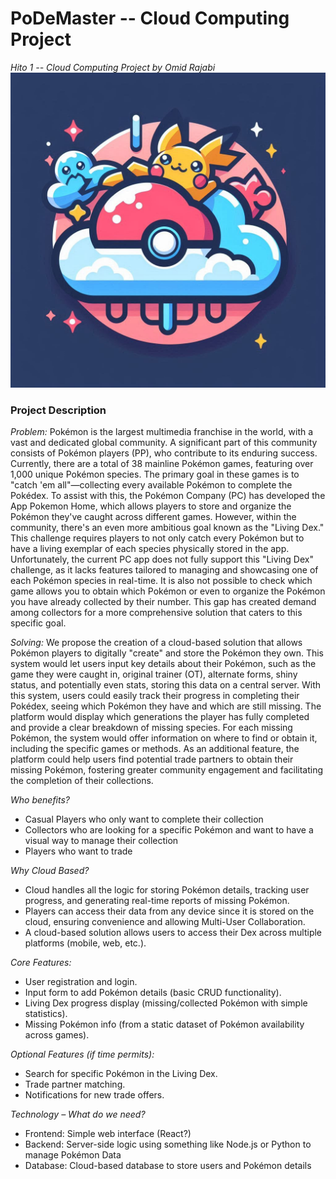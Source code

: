 # PoDeMaster -- Cloud Computing Project 
*Hito 1 -- Cloud Computing Project by Omid Rajabi*
![PoDeMaster Logo](../images/PoDeMaster-Logo.png)

### Project Description
*Problem:* 
Pokémon is the largest multimedia franchise in the world, with a vast and dedicated global community. A significant part of this community consists of Pokémon players (PP), who contribute to its enduring success. Currently, there are a total of 38 mainline Pokémon games, featuring over 1,000 unique Pokémon species. The primary goal in these games is to "catch 'em all"—collecting every available Pokémon to complete the Pokédex. To assist with this, the Pokémon Company (PC) has developed the App Pokemon Home, which allows players to store and organize the Pokémon they've caught across different games. However, within the community, there's an even more ambitious goal known as the "Living Dex." This challenge requires players to not only catch every Pokémon but to have a living exemplar of each species physically stored in the app. Unfortunately, the current PC app does not fully support this "Living Dex" challenge, as it lacks features tailored to managing and showcasing one of each Pokémon species in real-time. It is also not possible to check which game allows you to obtain which Pokémon or even to organize the Pokémon you have already collected by their number. This gap has created demand among collectors for a more comprehensive solution that caters to this specific goal.

*Solving:*
We propose the creation of a cloud-based solution that allows Pokémon players to digitally "create" and store the Pokémon they own. This system would let users input key details about their Pokémon, such as the game they were caught in, original trainer (OT), alternate forms, shiny status, and potentially even stats, storing this data on a central server.
With this system, users could easily track their progress in completing their Pokédex, seeing which Pokémon they have and which are still missing. The platform would display which generations the player has fully completed and provide a clear breakdown of missing species. For each missing Pokémon, the system would offer information on where to find or obtain it, including the specific games or methods.
As an additional feature, the platform could help users find potential trade partners to obtain their missing Pokémon, fostering greater community engagement and facilitating the completion of their collections.

*Who benefits?*
- Casual Players who only want to complete their collection
- Collectors who are looking for a specific Pokémon and want to have a visual way to manage their collection
- Players who want to trade

*Why Cloud Based?* 
- Cloud handles all the logic for storing Pokémon details, tracking user progress, and generating real-time reports of missing Pokémon.
- Players can access their data from any device since it is stored on the cloud, ensuring convenience and allowing Multi-User Collaboration.
- A cloud-based solution allows users to access their Dex across multiple platforms (mobile, web, etc.).

*Core Features:*
- User registration and login.
- Input form to add Pokémon details (basic CRUD functionality).
- Living Dex progress display (missing/collected Pokémon with simple statistics).
- Missing Pokémon info (from a static dataset of Pokémon availability across games).

*Optional Features (if time permits):*
- Search for specific Pokémon in the Living Dex.
- Trade partner matching.
- Notifications for new trade offers.

*Technology – What do we need?* 
- Frontend: Simple web interface (React?)
- Backend: Server-side logic using something like Node.js or Python to manage Pokémon Data
- Database: Cloud-based database to store users and Pokémon details 

